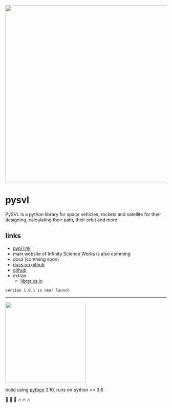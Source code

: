 
<img src='https://user-images.githubusercontent.com/108068440/175941885-756a9467-f004-4254-a63d-bb2b434841a7.png' height='auto' width='551px'>

# pysvl
PySVL is a python library for space vehicles, rockets and satellite for their designing, calculating their path, their orbit and more

## links

- [pypi link](https://pypi.org/project/pysvl)
- main website of Infinity Science Works is also comming
- docs (comming soon)
- [docs on github](https://github.com/InfinityScienceWorks/pysvl/wiki)
- [github](https://github.com/InfinityScienceWorks/pysvl)
- extras
  - [libraries.io](https://libraries.io/pypi/pysvl)

```version 1.0.1 is near launch```

----

<img src='https://user-images.githubusercontent.com/11718525/135937807-fd3e0fd2-a31a-47a4-90c6-b0bb1d0704d4.png' height='251px' width='auto'>

build using [python](https://www.python.org/) 3.10, runs on python >= 3.6

🚀 🚀 🚀
🔥 🔥 🔥
